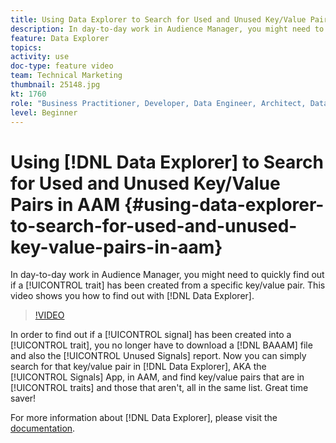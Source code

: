 ```yaml
---
title: Using Data Explorer to Search for Used and Unused Key/Value Pairs in AAM
description: In day-to-day work in Audience Manager, you might need to quickly find out if a trait has been created from a specific key/value pair. This video shows you how to find out with Data Explorer.
feature: Data Explorer
topics: 
activity: use
doc-type: feature video
team: Technical Marketing
thumbnail: 25148.jpg
kt: 1760
role: "Business Practitioner, Developer, Data Engineer, Architect, Data Architect, Administrator, Leader"
level: Beginner
---
```


# Using [!DNL Data Explorer] to Search for Used and Unused Key/Value Pairs in AAM {#using-data-explorer-to-search-for-used-and-unused-key-value-pairs-in-aam}

In day-to-day work in Audience Manager, you might need to quickly find out if a [!UICONTROL trait] has been created from a specific key/value pair. This video shows you how to find out with [!DNL Data Explorer].

>[!VIDEO](https://video.tv.adobe.com/v/25148/?quality=12)

In order to find out if a [!UICONTROL signal] has been created into a [!UICONTROL trait], you no longer have to download a [!DNL BAAAM] file and also the [!UICONTROL Unused Signals] report. Now you can simply search for that key/value pair in [!DNL Data Explorer], AKA the [!UICONTROL Signals] App, in AAM, and find key/value pairs that are in [!UICONTROL traits] and those that aren't, all in the same list. Great time saver!

For more information about [!DNL Data Explorer], please visit the [documentation](https://experiencecloud.adobe.com/resources/help/en_US/aam/data-explorer.html).
